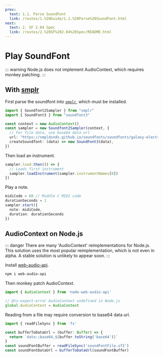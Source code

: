 ```yaml
---
prev:
  text: 1.1. Parse SoundFont
  link: /routes/1.%20Guide/1.1.%20Parse%20SoundFont.html
next:
  text: 2. SF 2.04 Spec
  link: /routes/2.%20SF%202.04%20Spec/README.html
---
```


# Play SoundFont
::: warning
Node.js does not implement AudioContext, which requires monkey patching.
:::

## With [smplr](https://github.com/danigb/smplr)
First parse the soundfont into [`smplr`](https://github.com/danigb/smplr), which must be installed.

```TypeScript
import { Soundfont2Sampler } from "smplr"
import { SoundFont3 } from "soundfont3"

const context = new AudioContext()
const sampler = new Soundfont2Sampler(context, {
  // For file data, use base64 data url
  url: "https://smpldsnds.github.io/soundfonts/soundfonts/galaxy-electric-pianos.sf2",
  createSoundfont: (data) => new SoundFont3(data),
})
```

Then load an instrument.

```TypeScript
sampler.load.then(() => {
  // Loads first instrument
  sampler.loadInstrument(sampler.instrumentNames[0])
})
```

Play a note.

```TypeScript
midiCode = 60 // Middle C MIDI code
durationSeconds = 1
sampler.start({
  note: midiCode,
  duration: durationSeconds
})
```

## AudioContext on Node.js
::: danger
There are many 'AudioContext' reimplementations for Node.js. This solution uses the most popular reimplementation, which is not even in alpha. A stable solution is unlikely to appear soon.
:::

Install [web-audio-api](https://github.com/audiojs/web-audio-api).

```Bash
npm i web-audio-api
```

Then monkey patch AudioContext.
```TypeScript
import { AudioContext } from 'node-web-audio-api'

// @ts-expect-error AudioContext undefined in Node.js
global.AudioContext = AudioContext
```

Reading from a file may require conversion to base64 data url.

```TypeScript
import { readFileSync } from 'fs'

const bufferToDataUrl = (buffer: Buffer) => {
  return `data:;base64,${buffer.toString('base64')}`
}
const soundFontBuffer = readFileSync('soundFontFile.sf3')
const soundFontDataUrl = bufferToDataUrl(soundFontBuffer)
```